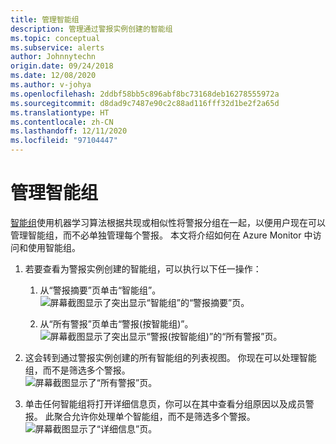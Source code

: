 ```yaml
---
title: 管理智能组
description: 管理通过警报实例创建的智能组
ms.topic: conceptual
ms.subservice: alerts
author: Johnnytechn
origin.date: 09/24/2018
ms.date: 12/08/2020
ms.author: v-johya
ms.openlocfilehash: 2ddbf58bb5c896abf8bc73168deb16278555972a
ms.sourcegitcommit: d8dad9c7487e90c2c88ad116fff32d1be2f2a65d
ms.translationtype: HT
ms.contentlocale: zh-CN
ms.lasthandoff: 12/11/2020
ms.locfileid: "97104447"
---
```

# <a name="manage-smart-groups"></a>管理智能组

[智能组](./alerts-smartgroups-overview.md?toc=%2fazure-monitor%2ftoc.json)使用机器学习算法根据共现或相似性将警报分组在一起，以便用户现在可以管理智能组，而不必单独管理每个警报。 本文将介绍如何在 Azure Monitor 中访问和使用智能组。

1. 若要查看为警报实例创建的智能组，可以执行以下任一操作：

     1. 从“警报摘要”页单击“智能组”。    
    ![屏幕截图显示了突出显示“智能组”的“警报摘要”页。](./media/alerts-managing-smart-groups/sg-alerts-summary.jpg)
    
     1. 从“所有警报”页单击“警报(按智能组)”。   
     ![屏幕截图显示了突出显示“警报(按智能组)”的“所有警报”页。](./media/alerts-managing-smart-groups/sg-all-alerts.jpg)

2. 这会转到通过警报实例创建的所有智能组的列表视图。 你现在可以处理智能组，而不是筛选多个警报。   
![屏幕截图显示了“所有警报”页。](./media/alerts-managing-smart-groups/sg-list.jpg)

3. 单击任何智能组将打开详细信息页，你可以在其中查看分组原因以及成员警报。 此聚合允许你处理单个智能组，而不是筛选多个警报。   
![屏幕截图显示了“详细信息”页。](./media/alerts-managing-smart-groups/sg-details.jpg)

